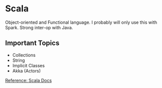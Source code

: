 # Scala
Object-oriented and Functional language. I probably will only use this with Spark. Strong inter-op with Java.

## Important Topics
- Collections
- String
- Implicit Classes
- Akka (Actors)

[Reference: Scala Docs](http://docs.scala-lang.org/overviews/index.html)
